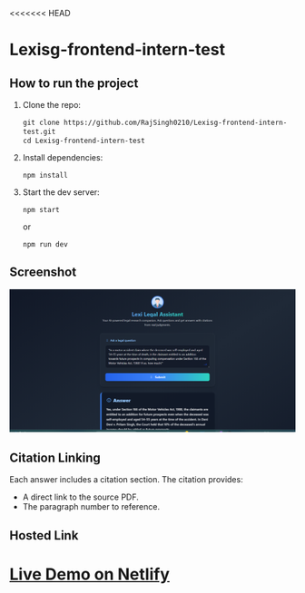 <<<<<<< HEAD
# Lexisg-frontend-intern-test

## How to run the project

1. Clone the repo:
   ```
   git clone https://github.com/RajSingh0210/Lexisg-frontend-intern-test.git
   cd Lexisg-frontend-intern-test
   ```
2. Install dependencies:
   ```
   npm install
   ```
3. Start the dev server:
   ```
   npm start
   ```
   or
   ```
   npm run dev
   ```

## Screenshot

![App Screenshot](./screenshot.png)

## Citation Linking

Each answer includes a citation section. The citation provides:
- A direct link to the source PDF.
- The paragraph number to reference.

## Hosted Link

[Live Demo on Netlify](https://lexi-frontend-assignment.netlify.app/)
=======
